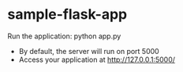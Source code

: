 # sample-flask-app

Run the application:  python app.py
* By default, the server will run on port 5000
* Access your application at http://127.0.0.1:5000/